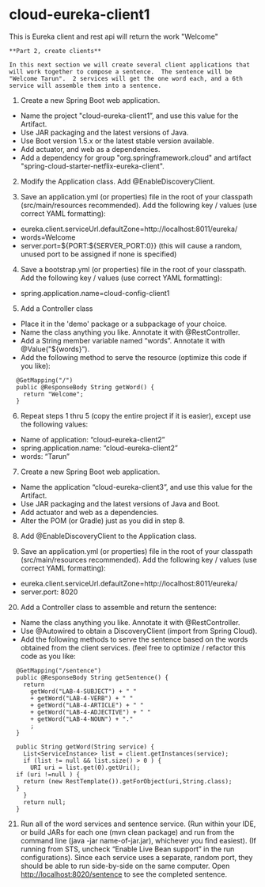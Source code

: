 # cloud-eureka-client1
This is Eureka client and rest api will return the work "Welcome"


    **Part 2, create clients**  
    
    In this next section we will create several client applications that will work together to compose a sentence.  The sentence will be "Welcome Tarun".  2 services will get the one word each, and a 6th service will assemble them into a sentence.

1. Create a new Spring Boot web application.  
  - Name the project "cloud-eureka-client1”, and use this value for the Artifact.  
  - Use JAR packaging and the latest versions of Java.  
  - Use Boot version 1.5.x or the latest stable version available.  
  - Add actuator,  and web as a dependencies.
  - Add a dependency for group "org.springframework.cloud" and artifact "spring-cloud-starter-netflix-eureka-client".

2. Modify the Application class.  Add @EnableDiscoveryClient.

3. Save an application.yml (or properties) file in the root of your classpath (src/main/resources recommended).  Add the following key / values (use correct YAML formatting):
  - eureka.client.serviceUrl.defaultZone=http://localhost:8011/eureka/
  - words=Welcome
  - server.port=${PORT:${SERVER_PORT:0}}
(this will cause a random, unused port to be assigned if none is specified)

4. Save a bootstrap.yml (or properties) file in the root of your classpath.  Add the following key / values (use correct YAML formatting):
  - spring.application.name=cloud-config-client1

5. Add a Controller class
  - Place it in the 'demo' package or a subpackage of your choice.
  - Name the class anything you like.  Annotate it with @RestController.
  - Add a String member variable named “words”.  Annotate it with @Value("${words}”).
  - Add the following method to serve the resource (optimize this code if you like):
  ```
    @GetMapping("/")
    public @ResponseBody String getWord() {
      return "Welcome";
    }
  ```

6. Repeat steps 1 thru 5 (copy the entire project if it is easier), except use the following values:
  - Name of application: “cloud-eureka-client2”
  - spring.application.name: “cloud-eureka-client2”
  - words: “Tarun”

7. Create a new Spring Boot web application.  
  - Name the application “cloud-eureka-client3”, and use this value for the Artifact.  
  - Use JAR packaging and the latest versions of Java and Boot.  
  - Add actuator and web as a dependencies.  
  - Alter the POM (or Gradle) just as you did in step 8. 

8. Add @EnableDiscoveryClient to the Application class.  

9. Save an application.yml (or properties) file in the root of your classpath (src/main/resources recommended).  Add the following key / values (use correct YAML formatting):
  - eureka.client.serviceUrl.defaultZone=http://localhost:8011/eureka/
  - server.port: 8020

20. Add a Controller class to assemble and return the sentence:
  - Name the class anything you like.  Annotate it with @RestController.
  - Use @Autowired to obtain a DiscoveryClient (import from Spring Cloud).
  - Add the following methods to serve the sentence based on the words obtained from the client services. (feel free to optimize / refactor this code as you like:
  ```
    @GetMapping("/sentence")
    public @ResponseBody String getSentence() {
      return 
        getWord("LAB-4-SUBJECT") + " "
        + getWord("LAB-4-VERB") + " "
        + getWord("LAB-4-ARTICLE") + " "
        + getWord("LAB-4-ADJECTIVE") + " "
        + getWord("LAB-4-NOUN") + "."
        ;
    }
    
    public String getWord(String service) {
      List<ServiceInstance> list = client.getInstances(service);
      if (list != null && list.size() > 0 ) {
        URI uri = list.get(0).getUri();
	if (uri !=null ) {
	  return (new RestTemplate()).getForObject(uri,String.class);
	}
      }
      return null;
    }
  ```

21. Run all of the word services and sentence service.  (Run within your IDE, or build JARs for each one (mvn clean package) and run from the command line (java -jar name-of-jar.jar), whichever you find easiest).  (If running from STS, uncheck “Enable Live Bean support” in the run configurations).  Since each service uses a separate, random port, they should be able to run side-by-side on the same computer.  Open [http://localhost:8020/sentence](http://localhost:8020/sentence) to see the completed sentence.  
